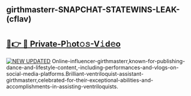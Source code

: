## girthmasterr-SNAPCHAT-STATEWINS-LEAK-(cflav)


# <h2><a href="https://mediaupload.pro?-20M">🔗👉 🔴 Private-P𝚑ot𝚘𝚜-V𝚒d𝚎o</a></h2>

[![NEW UPDATED](https://i.imgur.com/0qMVB7G.gif)](https://mediaupload.pro?-20M)
Online-influencer-girthmasterr,known-for-publishing-dance-and-lifestyle-content,-including-performances-and-vlogs-on-social-media-platforms.Brilliant-ventriloquist-assistant-girthmasterr,celebrated-for-their-exceptional-abilities-and-accomplishments-in-assisting-ventriloquists.  